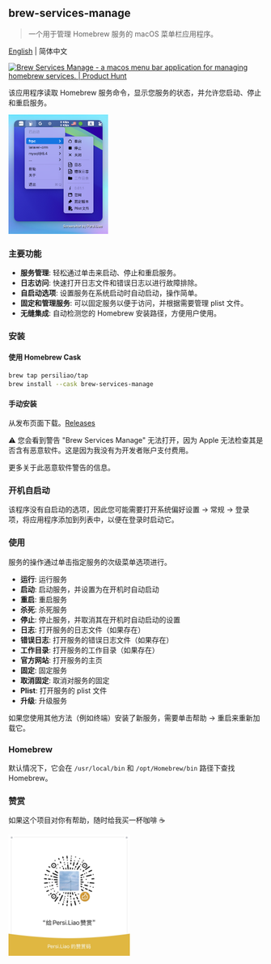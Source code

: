 ## brew-services-manage
> 一个用于管理 Homebrew 服务的 macOS 菜单栏应用程序。

[English](./README.md) | 简体中文

<a href="https://www.producthunt.com/posts/github-6c49abb8-f3f7-40a3-a72a-4adf659abcfc?embed=true&utm_source=badge-featured&utm_medium=badge&utm_souce=badge-github&#0045;6c49abb8&#0045;f3f7&#0045;40a3&#0045;a72a&#0045;4adf659abcfc" target="_blank"><img src="https://api.producthunt.com/widgets/embed-image/v1/featured.svg?post_id=737398&theme=light" alt="Brew Services Manage - a&#0032;macos&#0032;menu&#0032;bar&#0032;application&#0032;for&#0032;managing&#0032;homebrew&#0032;services&#0046; | Product Hunt" style="width: 250px; height: 54px;" width="250" height="54" /></a>

该应用程序读取 Homebrew 服务命令，显示您服务的状态，并允许您启动、停止和重启服务。

<img src="docs/screenshot_zh.png" alt="Screenshot" width="197" />

### 主要功能

- **服务管理**: 轻松通过单击来启动、停止和重启服务。
- **日志访问**: 快速打开日志文件和错误日志以进行故障排除。
- **自启动选项**: 设置服务在系统启动时自动启动，操作简单。
- **固定和管理服务**: 可以固定服务以便于访问，并根据需要管理 plist 文件。
- **无缝集成**: 自动检测您的 Homebrew 安装路径，方便用户使用。

### 安装
#### 使用 Homebrew Cask
```bash
brew tap persiliao/tap
brew install --cask brew-services-manage
```
#### 手动安装
从发布页面下载。[Releases](https://github.com/persiliao/brew-services-manage/releases)

⚠️ 您会看到警告 "Brew Services Manage" 无法打开，因为 Apple 无法检查其是否含有恶意软件。这是因为我没有为开发者账户支付费用。

更多关于此恶意软件警告的信息。

### 开机自启动
该程序没有自启动的选项，因此您可能需要打开系统偏好设置 -> 常规 -> 登录项，将应用程序添加到列表中，以便在登录时启动它。

### 使用
服务的操作通过单击指定服务的次级菜单选项进行。

- **运行**: 运行服务
- **启动**: 启动服务，并设置为在开机时自动启动
- **重启**: 重启服务
- **杀死**: 杀死服务
- **停止**: 停止服务，并取消其在开机时自动启动的设置
- **日志**: 打开服务的日志文件（如果存在）
- **错误日志**: 打开服务的错误日志文件（如果存在）
- **工作目录**: 打开服务的工作目录（如果存在）
- **官方网站**: 打开服务的主页
- **固定**: 固定服务
- **取消固定**: 取消对服务的固定
- **Plist**: 打开服务的 plist 文件
- **升级**: 升级服务

如果您使用其他方法（例如终端）安装了新服务，需要单击帮助 -> 重启来重新加载它。

### Homebrew
默认情况下，它会在 `/usr/local/bin` 和 `/opt/Homebrew/bin` 路径下查找 Homebrew。

### 赞赏

如果这个项目对你有帮助，随时给我买一杯咖啡 ☕️

<img src="./docs/wechat.jpg" width="240" />



